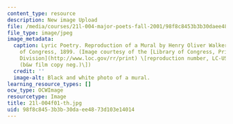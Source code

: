 ```yaml
---
content_type: resource
description: New image Upload
file: /media/courses/21l-004-major-poets-fall-2001/98f8c8453b3b30daee4873d103e14014_21l-004f01-th.jpg
file_type: image/jpeg
image_metadata:
  caption: Lyric Poetry. Reproduction of a Mural by Henry Oliver Walker in the Library
    of Congress, 1899. (Image courtesy of the [Library of Congress, Prints and Photographs
    Division](http://www.loc.gov/rr/print) \[reproduction number, LC-USZ62-101600
    (b&w film copy neg.)\])
  credit: ''
  image-alt: Black and white photo of a mural.
learning_resource_types: []
ocw_type: OCWImage
resourcetype: Image
title: 21l-004f01-th.jpg
uid: 98f8c845-3b3b-30da-ee48-73d103e14014
---
```

